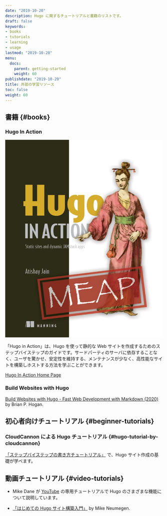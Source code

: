 ```yaml
---
date: "2019-10-20"
description: Hugo に関するチュートリアルと書籍のリストです。
draft: false
keywords:
- books
- tutorials
- learning
- usage
lastmod: "2019-10-20"
menu:
  docs:
    parent: getting-started
    weight: 60
publishdate: "2019-10-20"
title: 外部の学習リソース
toc: false
weight: 60
---
```


## 書籍 {#books}

### Hugo In Action

[![Hugo In Action](hia.jpg)](https://www.manning.com/books/hugo-in-action)

「Hugo in Action」は、Hugo を使って静的な Web サイトを作成するためのステップバイステップのガイドです。サードパーティのサーバに依存することなく、ユーザを驚かせ、安定性を維持する、メンテナンスが少なく、高性能なサイトを構築しホストする方法を学ぶことができます。

[Hugo In Action Home Page](https://www.manning.com/books/hugo-in-action)

### Build Websites with Hugo

[Build Websites with Hugo - Fast Web Development with Markdown (2020)](https://pragprog.com/titles/bhhugo/) by Brian P. Hogan.

## 初心者向けチュートリアル {#beginner-tutorials}

### CloudCannon による Hugo チュートリアル {#hugo-tutorial-by-cloudcannon}

[「ステップバイステップの書き方チュートリアル」](https://cloudcannon.com/community/learn/hugo-beginner-tutorial/) で、Hugo サイト作成の基礎が学べます。

## 動画チュートリアル {#video-tutorials}

* Mike Dane が [YouTube](https://www.youtube.com/watch?list=PLLAZ4kZ9dFpOnyRlyS-liKL5ReHDcj4G3&v=qtIqKaDlqXo) の専用チュートリアルで Hugo のさまざまな機能について説明しています。

* [「はじめての Hugo サイト構築入門」](https://cloudcannon.com/community/learn/hugo-beginner-tutorial/) by Mike Neumegen.
